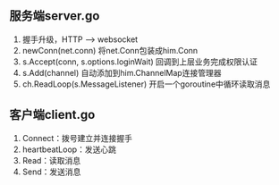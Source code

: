 ## 服务端server.go
1. 握手升级，HTTP --> websocket
2. newConn(net.conn) 将net.Conn包装成him.Conn
3. s.Accept(conn, s.options.loginWait) 回调到上层业务完成权限认证
4. s.Add(channel) 自动添加到him.ChannelMap连接管理器
5. ch.ReadLoop(s.MessageListener) 开启一个goroutine中循环读取消息

## 客户端client.go
1. Connect：拨号建立并连接握手
2. heartbeatLoop：发送心跳
3. Read：读取消息
4. Send：发送消息